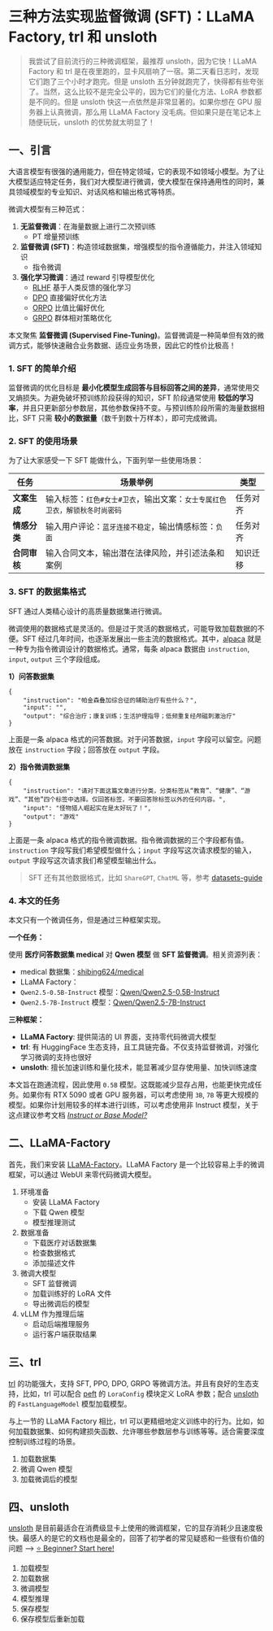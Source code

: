 # 三种方法实现监督微调 (SFT)：LLaMA Factory, trl 和 unsloth

> 我尝试了目前流行的三种微调框架，最推荐 unsloth，因为它快！LLaMA Factory 和 trl 是在夜里跑的，显卡风扇响了一宿。第二天看日志时，发现它们跑了三个小时才跑完。但是 unsloth 五分钟就跑完了，快得都有些夸张了。当然，这么比较不是完全公平的，因为它们的量化方法、LoRA 参数都是不同的。但是 unsloth 快这一点依然是非常显著的。如果你想在 GPU 服务器上认真微调，那么用 LLaMA Factory 没毛病。但如果只是在笔记本上随便玩玩，unsloth 的优势就太明显了！

## 一、引言

大语言模型有很强的通用能力，但在特定领域，它的表现不如领域小模型。为了让大模型适应特定任务，我们对大模型进行微调，使大模型在保持通用性的同时，兼具领域模型的专业知识、对话风格和输出格式等特质。

微调大模型有三种范式：

1. **无监督微调**：在海量数据上进行二次预训练
   - PT 增量预训练
2. **监督微调 (SFT)**：构造领域数据集，增强模型的指令遵循能力，并注入领域知识
   - 指令微调
3. **强化学习微调**：通过 reward 引导模型优化
   - [RLHF](https://arxiv.org/abs/2203.02155) 基于人类反馈的强化学习
   - [DPO](https://arxiv.org/abs/2305.18290) 直接偏好优化方法
   - [ORPO](https://arxiv.org/abs/2403.07691) 比值比偏好优化
   - [GRPO](https://arxiv.org/abs/2402.03300) 群体相对策略优化

本文聚焦 **监督微调 (Supervised Fine-Tuning)**。监督微调是一种简单但有效的微调方式，能够快速融合业务数据、适应业务场景，因此它的性价比极高！

### 1. SFT 的简单介绍

监督微调的优化目标是 **最小化模型生成回答与目标回答之间的差异**，通常使用交叉熵损失。为避免破坏预训练阶段获得的知识，SFT 阶段通常使用 **较低的学习率**，并且只更新部分参数层，其他参数保持不变。与预训练阶段所需的海量数据相比，SFT 只需 **较小的数据量**（数千到数十万样本），即可完成微调。

### 2. SFT 的使用场景

为了让大家感受一下 SFT 能做什么，下面列举一些使用场景：

|任务|场景举例|类型|
| -- | -- | -- |
|**文案生成**|输入标签：`红色#女士#卫衣`，输出文案：`女士专属红色卫衣，解锁秋冬时尚密码`|任务对齐|
|**情感分类**|输入用户评论：`蓝牙连接不稳定`，输出情感标签：`负面`|任务对齐|
|**合同审核**|输入合同文本，输出潜在法律风险，并引述法条和案例|知识迁移|

### 3. SFT 的数据集格式

SFT 通过人类精心设计的高质量数据集进行微调。

微调使用的数据格式是灵活的。但是过于灵活的数据格式，可能导致加载数据的不便。SFT 经过几年时间，也逐渐发展出一些主流的数据格式。其中，[alpaca](https://github.com/tatsu-lab/stanford_alpaca) 就是一种专为指令微调设计的数据格式。通常，每条 alpaca 数据由 `instruction`, `input`, `output` 三个字段组成。

**1）问答数据集**

```
{
    "instruction": "帕金森叠加综合征的辅助治疗有些什么？",
    "input": "",
    "output": "综合治疗；康复训练；生活护理指导；低频重复经颅磁刺激治疗"
}
```

上面是一条 alpaca 格式的问答数据。对于问答数据，`input` 字段可以留空。问题放在 `instruction` 字段；回答放在 `output` 字段。

**2）指令微调数据集**

```
{
    "instruction": "请对下面这篇文章进行分类，分类标签从“教育”、“健康”、“游戏”、“其他”四个标签中选择。仅回答标签，不要回答除标签以外的任何内容。",
    "input": "怪物猎人崛起实在是太好玩了！",
    "output": "游戏"
}
```

上面是一条 alpaca 格式的指令微调数据。指令微调数据的三个字段都有值。`instruction` 字段写我们希望模型做什么；`input` 字段写这次请求模型的输入，`output` 字段写这次请求我们希望模型输出什么。

> SFT 还有其他数据格式，比如 `ShareGPT`, `ChatML` 等，参考 [datasets-guide](https://docs.unsloth.ai/basics/datasets-guide)

### 4. 本文的任务

本文只有一个微调任务，但是通过三种框架实现。

**一个任务：**

使用 **医疗问答数据集 medical** 对 **Qwen 模型** 做 **SFT 监督微调**。相关资源列表：

- medical 数据集：[shibing624/medical](https://huggingface.co/datasets/shibing624/medical)
- LLaMA Factory：
- `Qwen2.5-0.5B-Instruct` 模型：[Qwen/Qwen2.5-0.5B-Instruct](https://huggingface.co/Qwen/Qwen2.5-0.5B-Instruct)
- `Qwen2.5-7B-Instruct` 模型：[Qwen/Qwen2.5-7B-Instruct](https://huggingface.co/Qwen/Qwen2.5-7B-Instruct)

**三种框架：**

- **LLaMA Factory**: 提供简洁的 UI 界面，支持零代码微调大模型
- **trl**: 有 HuggingFace 生态支持，且工具链完备。不仅支持监督微调，对强化学习微调的支持也很好
- **unsloth**: 擅长加速训练和量化技术，能显著减少显存使用量、加快训练速度

本文旨在跑通流程，因此使用 `0.5B` 模型。这既能减少显存占用，也能更快完成任务。如果你有 RTX 5090 或者 GPU 服务器，可以考虑使用 `3B`, `7B` 等更大规模的模型。如果你计划用较多的样本进行训练，可以考虑使用非 Instruct 模型，关于这点建议参考文档 [*Instruct or Base Model?*](https://docs.unsloth.ai/get-started/beginner-start-here/what-model-should-i-use#instruct-or-base-model)

## 二、LLaMA-Factory

首先，我们来安装 [LLaMA-Factory](https://github.com/hiyouga/LLaMA-Factory)。LLaMA Factory 是一个比较容易上手的微调框架，可以通过 WebUI 来零代码微调大模型。


1. 环境准备
   - 安装 LLaMA Factory
   - 下载 Qwen 模型
   - 模型推理测试
2. 数据准备
   - 下载医疗对话数据集
   - 检查数据格式
   - 添加描述文件
3. 微调大模型
   - SFT 监督微调
   - 加载训练好的 LoRA 文件
   - 导出微调后的模型
4. vLLM 作为推理后端
   - 启动后端推理服务
   - 运行客户端获取结果


## 三、trl

[trl](https://github.com/huggingface/trl) 的功能强大，支持 SFT, PPO, DPO, GRPO 等微调方法。并且有良好的生态支持，比如，trl 可以配合 [peft](https://github.com/huggingface/peft) 的 `LoraConfig` 模块定义 LoRA 参数；配合 [unsloth](https://github.com/unslothai/unsloth) 的 `FastLanguageModel` 模型加载模型。

与上一节的 LLaMA Factory 相比，trl 可以更精细地定义训练中的行为。比如，如何加载数据集、如何构建损失函数、允许哪些参数层参与训练等等。适合需要深度控制训练过程的场景。


1. 加载数据集
2. 微调 Qwen 模型
3. 加载微调后的模型


## 四、unsloth

[unsloth](https://github.com/unslothai/unsloth) 是目前最适合在消费级显卡上使用的微调框架，它的显存消耗少且速度极快。最感人的是它的文档也是最全的，回答了初学者的常见疑惑和一些很有价值的问题 --> [⭐ Beginner? Start here!](https://docs.unsloth.ai/get-started/beginner-start-here)


1. 加载模型
2. 加载数据
3. 微调模型
4. 模型推理
5. 保存模型
6. 保存模型后重新加载
